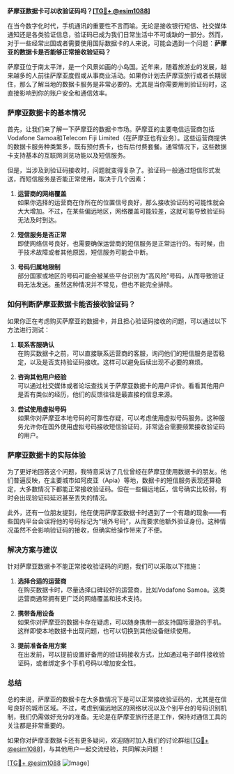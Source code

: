 **萨摩亚数据卡可以收验证码吗？[[TG💪+ @esim1088](https://t.me/s/esim1088)]**

在当今数字化时代，手机通讯的重要性不言而喻。无论是接收银行短信、社交媒体通知还是各类验证信息，验证码已成为我们日常生活中不可或缺的一部分。然而，对于一些经常出国或者需要使用国际数据卡的人来说，可能会遇到一个问题：**萨摩亚的数据卡是否能够正常接收验证码？**

萨摩亚位于南太平洋，是一个风景如画的小岛国。近年来，随着旅游业的发展，越来越多的人前往萨摩亚度假或从事商业活动。如果你计划去萨摩亚旅行或者长期居住，那么了解当地的数据卡服务是非常必要的。尤其是当你需要用到验证码时，这直接影响到你的账户安全和通信效率。

### 萨摩亚数据卡的基本情况

首先，让我们来了解一下萨摩亚的数据卡市场。萨摩亚的主要电信运营商包括Vodafone Samoa和Telecom Fiji Limited（在萨摩亚也有业务）。这些运营商提供的数据卡服务种类繁多，既有预付费卡，也有后付费套餐。通常情况下，这些数据卡支持基本的互联网浏览功能以及短信服务。

但是，当涉及到验证码接收时，问题就变得复杂了。验证码一般通过短信形式发送，而短信服务是否能正常使用，取决于几个因素：

1. **运营商的网络覆盖**  
   如果你选择的运营商在你所在的位置信号良好，那么接收验证码的可能性就会大大增加。不过，在某些偏远地区，网络覆盖可能较差，这就可能导致验证码无法及时到达。

2. **短信服务是否正常**  
   即使网络信号良好，也需要确保运营商的短信服务是正常运行的。有时候，由于技术故障或者其他原因，短信服务可能会中断。

3. **号码归属地限制**  
   部分国家或地区的号码可能会被某些平台识别为“高风险”号码，从而导致验证码无法发送。虽然这种情况并不常见，但也不能完全排除。

### 如何判断萨摩亚数据卡能否接收验证码？

如果你正在考虑购买萨摩亚的数据卡，并且担心验证码接收的问题，可以通过以下方法进行测试：

1. **联系客服确认**  
   在购买数据卡之前，可以直接联系运营商的客服，询问他们的短信服务是否稳定，以及是否支持验证码接收。这样可以避免后续出现不必要的麻烦。

2. **咨询其他用户经验**  
   可以通过社交媒体或者论坛查找关于萨摩亚数据卡的用户评价。看看其他用户是否有类似的经历，他们的反馈往往是最直接的信息来源。

3. **尝试使用虚拟号码**  
   如果你对萨摩亚本地号码的可靠性存疑，可以考虑使用虚拟号码服务。这种服务允许你在国外使用虚拟号码接收短信验证码，非常适合需要频繁接收验证码的用户。

### 萨摩亚数据卡的实际体验

为了更好地回答这个问题，我特意采访了几位曾经在萨摩亚使用数据卡的朋友。他们普遍反映，在主要城市如阿皮亚（Apia）等地，数据卡的短信服务表现还算稳定，大多数情况下都能正常接收验证码。但在一些偏远地区，信号确实比较弱，有时会出现验证码延迟甚至丢失的情况。

此外，还有一位朋友提到，他在使用萨摩亚数据卡时遇到了一个有趣的现象——有些国内平台会误将他的号码标记为“境外号码”，从而要求他额外验证身份。这种情况虽然不会影响验证码的接收，但确实给操作带来了不便。

### 解决方案与建议

针对萨摩亚数据卡不能正常接收验证码的问题，我们可以采取以下措施：

1. **选择合适的运营商**  
   在购买数据卡时，尽量选择口碑较好的运营商，比如Vodafone Samoa。这类运营商通常拥有更广泛的网络覆盖和技术支持。

2. **携带备用设备**  
   如果你对萨摩亚的数据卡存在疑虑，可以随身携带一部支持国际漫游的手机。这样即使本地数据卡出现问题，也可以切换到其他设备继续使用。

3. **提前准备备用方案**  
   在出发前，可以提前设置好备用的验证码接收方式，比如通过电子邮件接收验证码，或者绑定多个手机号码以增加安全性。

### 总结

总的来说，萨摩亚的数据卡在大多数情况下是可以正常接收验证码的，尤其是在信号良好的城市区域。不过，考虑到偏远地区的网络状况以及个别平台的号码识别机制，我们仍需做好充分的准备。无论是在萨摩亚旅行还是工作，保持对通信工具的关注都是非常重要的。

如果你对萨摩亚数据卡还有更多疑问，欢迎随时加入我们的讨论群组[[TG💪+ @esim1088](https://t.me/s/esim1088)]，与其他用户一起交流经验，共同解决问题！

[[TG💪+ @esim1088](https://t.me/s/esim1088) ![Image](https://i.postimg.cc/4NQfJmqS/Snipaste-2025-05-13-00-14-12.png)]